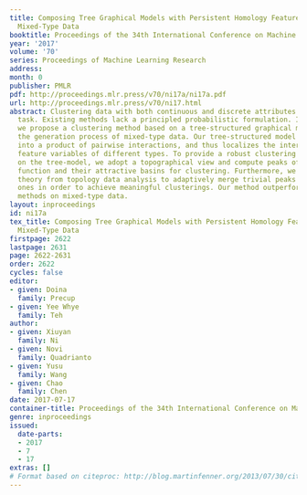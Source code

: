 ```yaml
---
title: Composing Tree Graphical Models with Persistent Homology Features for Clustering
  Mixed-Type Data
booktitle: Proceedings of the 34th International Conference on Machine Learning
year: '2017'
volume: '70'
series: Proceedings of Machine Learning Research
address: 
month: 0
publisher: PMLR
pdf: http://proceedings.mlr.press/v70/ni17a/ni17a.pdf
url: http://proceedings.mlr.press/v70/ni17.html
abstract: Clustering data with both continuous and discrete attributes is a challenging
  task. Existing methods lack a principled probabilistic formulation. In this paper,
  we propose a clustering method based on a tree-structured graphical model to describe
  the generation process of mixed-type data. Our tree-structured model factorized
  into a product of pairwise interactions, and thus localizes the interaction between
  feature variables of different types. To provide a robust clustering method based
  on the tree-model, we adopt a topographical view and compute peaks of the density
  function and their attractive basins for clustering. Furthermore, we leverage the
  theory from topology data analysis to adaptively merge trivial peaks into large
  ones in order to achieve meaningful clusterings. Our method outperforms state-of-the-art
  methods on mixed-type data.
layout: inproceedings
id: ni17a
tex_title: Composing Tree Graphical Models with Persistent Homology Features for Clustering
  Mixed-Type Data
firstpage: 2622
lastpage: 2631
page: 2622-2631
order: 2622
cycles: false
editor:
- given: Doina
  family: Precup
- given: Yee Whye
  family: Teh
author:
- given: Xiuyan
  family: Ni
- given: Novi
  family: Quadrianto
- given: Yusu
  family: Wang
- given: Chao
  family: Chen
date: 2017-07-17
container-title: Proceedings of the 34th International Conference on Machine Learning
genre: inproceedings
issued:
  date-parts:
  - 2017
  - 7
  - 17
extras: []
# Format based on citeproc: http://blog.martinfenner.org/2013/07/30/citeproc-yaml-for-bibliographies/
---
```


